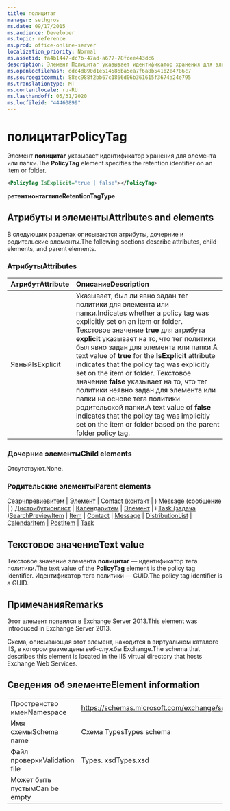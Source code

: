 ```yaml
---
title: полицитаг
manager: sethgros
ms.date: 09/17/2015
ms.audience: Developer
ms.topic: reference
ms.prod: office-online-server
localization_priority: Normal
ms.assetid: fa4b1447-dc7b-47ad-a677-78fcee443dc6
description: Элемент Полицитаг указывает идентификатор хранения для элемента или папки.
ms.openlocfilehash: ddc4d890d1e514586ba5ea7f6a8b541b2e4786c7
ms.sourcegitcommit: 88ec988f2bb67c1866d06b361615f3674a24e795
ms.translationtype: MT
ms.contentlocale: ru-RU
ms.lasthandoff: 05/31/2020
ms.locfileid: "44460899"
---
```

# <a name="policytag"></a><span data-ttu-id="f9289-103">полицитаг</span><span class="sxs-lookup"><span data-stu-id="f9289-103">PolicyTag</span></span>

<span data-ttu-id="f9289-104">Элемент **полицитаг** указывает идентификатор хранения для элемента или папки.</span><span class="sxs-lookup"><span data-stu-id="f9289-104">The **PolicyTag** element specifies the retention identifier on an item or folder.</span></span> 
  
```xml
<PolicyTag IsExplicit="true | false"></PolicyTag>
```

 <span data-ttu-id="f9289-105">**ретентионтагтипе**</span><span class="sxs-lookup"><span data-stu-id="f9289-105">**RetentionTagType**</span></span>
## <a name="attributes-and-elements"></a><span data-ttu-id="f9289-106">Атрибуты и элементы</span><span class="sxs-lookup"><span data-stu-id="f9289-106">Attributes and elements</span></span>

<span data-ttu-id="f9289-107">В следующих разделах описываются атрибуты, дочерние и родительские элементы.</span><span class="sxs-lookup"><span data-stu-id="f9289-107">The following sections describe attributes, child elements, and parent elements.</span></span>
  
### <a name="attributes"></a><span data-ttu-id="f9289-108">Атрибуты</span><span class="sxs-lookup"><span data-stu-id="f9289-108">Attributes</span></span>

|<span data-ttu-id="f9289-109">**Атрибут**</span><span class="sxs-lookup"><span data-stu-id="f9289-109">**Attribute**</span></span>|<span data-ttu-id="f9289-110">**Описание**</span><span class="sxs-lookup"><span data-stu-id="f9289-110">**Description**</span></span>|
|:-----|:-----|
|<span data-ttu-id="f9289-111">Явный</span><span class="sxs-lookup"><span data-stu-id="f9289-111">IsExplicit</span></span>  <br/> |<span data-ttu-id="f9289-112">Указывает, был ли явно задан тег политики для элемента или папки.</span><span class="sxs-lookup"><span data-stu-id="f9289-112">Indicates whether a policy tag was explicitly set on an item or folder.</span></span>  <br/> <span data-ttu-id="f9289-113">Текстовое значение **true** для атрибута **explicit** указывает на то, что тег политики был явно задан для элемента или папки.</span><span class="sxs-lookup"><span data-stu-id="f9289-113">A text value of **true** for the **IsExplicit** attribute indicates that the policy tag was explicitly set on the item or folder.</span></span> <span data-ttu-id="f9289-114">Текстовое значение **false** указывает на то, что тег политики неявно задан для элемента или папки на основе тега политики родительской папки.</span><span class="sxs-lookup"><span data-stu-id="f9289-114">A text value of **false** indicates that the policy tag was implicitly set on the item or folder based on the parent folder policy tag.</span></span>  <br/> |
   
### <a name="child-elements"></a><span data-ttu-id="f9289-115">Дочерние элементы</span><span class="sxs-lookup"><span data-stu-id="f9289-115">Child elements</span></span>

<span data-ttu-id="f9289-116">Отсутствуют.</span><span class="sxs-lookup"><span data-stu-id="f9289-116">None.</span></span>
  
### <a name="parent-elements"></a><span data-ttu-id="f9289-117">Родительские элементы</span><span class="sxs-lookup"><span data-stu-id="f9289-117">Parent elements</span></span>

<span data-ttu-id="f9289-118">[Сеарчпревиевитем](searchpreviewitem.md)  |  [Элемент](item.md)  |  [Contact (контакт](contact.md)  |  ) [Message (сообщение](message-ex15websvcsotherref.md)  |  ) [Дистрибутионлист](distributionlist.md)  |  [Календаритем](calendaritem.md)  |  [Элемент](postitem.md)  |  i [Task (задача](task.md) )</span><span class="sxs-lookup"><span data-stu-id="f9289-118">[SearchPreviewItem](searchpreviewitem.md) | [Item](item.md) | [Contact](contact.md) | [Message](message-ex15websvcsotherref.md) | [DistributionList](distributionlist.md) | [CalendarItem](calendaritem.md) | [PostItem](postitem.md) | [Task](task.md)</span></span>
  
## <a name="text-value"></a><span data-ttu-id="f9289-119">Текстовое значение</span><span class="sxs-lookup"><span data-stu-id="f9289-119">Text value</span></span>

<span data-ttu-id="f9289-120">Текстовое значение элемента **полицитаг** — идентификатор тега политики.</span><span class="sxs-lookup"><span data-stu-id="f9289-120">The text value of the **PolicyTag** element is the policy tag identifier.</span></span> <span data-ttu-id="f9289-121">Идентификатор тега политики — GUID.</span><span class="sxs-lookup"><span data-stu-id="f9289-121">The policy tag identifier is a GUID.</span></span> 
  
## <a name="remarks"></a><span data-ttu-id="f9289-122">Примечания</span><span class="sxs-lookup"><span data-stu-id="f9289-122">Remarks</span></span>

<span data-ttu-id="f9289-123">Этот элемент появился в Exchange Server 2013.</span><span class="sxs-lookup"><span data-stu-id="f9289-123">This element was introduced in Exchange Server 2013.</span></span>
  
<span data-ttu-id="f9289-124">Схема, описывающая этот элемент, находится в виртуальном каталоге IIS, в котором размещены веб-службы Exchange.</span><span class="sxs-lookup"><span data-stu-id="f9289-124">The schema that describes this element is located in the IIS virtual directory that hosts Exchange Web Services.</span></span>
  
## <a name="element-information"></a><span data-ttu-id="f9289-125">Сведения об элементе</span><span class="sxs-lookup"><span data-stu-id="f9289-125">Element information</span></span>

|||
|:-----|:-----|
|<span data-ttu-id="f9289-126">Пространство имен</span><span class="sxs-lookup"><span data-stu-id="f9289-126">Namespace</span></span>  <br/> |https://schemas.microsoft.com/exchange/services/2006/types  <br/> |
|<span data-ttu-id="f9289-127">Имя схемы</span><span class="sxs-lookup"><span data-stu-id="f9289-127">Schema name</span></span>  <br/> |<span data-ttu-id="f9289-128">Схема Types</span><span class="sxs-lookup"><span data-stu-id="f9289-128">Types schema</span></span>  <br/> |
|<span data-ttu-id="f9289-129">Файл проверки</span><span class="sxs-lookup"><span data-stu-id="f9289-129">Validation file</span></span>  <br/> |<span data-ttu-id="f9289-130">Types. xsd</span><span class="sxs-lookup"><span data-stu-id="f9289-130">Types.xsd</span></span>  <br/> |
|<span data-ttu-id="f9289-131">Может быть пустым</span><span class="sxs-lookup"><span data-stu-id="f9289-131">Can be empty</span></span>  <br/> ||
   


